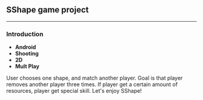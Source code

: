 ## SShape game project

---

### Introduction

+ __Android__
+ __Shooting__
+ __2D__
+ __Mult Play__

User chooses one shape, and match another player.
Goal is that player removes another player three times.
If player get a certain amount of resources, player get special skill.
Let's enjoy SShape!
